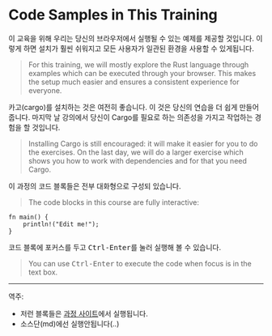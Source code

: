 # Code Samples in This Training

이 교육을 위해 우리는 당신의 브라우저에서 실행될 수 있는 예제를 제공할 것입니다. 
이렇게 하면 설치가 훨씬 쉬워지고 모든 사용자가 일관된 환경을 사용할 수 있게됩니다.
> For this training, we will mostly explore the Rust language through examples
> which can be executed through your browser. This makes the setup much easier and
> ensures a consistent experience for everyone.

카고(cargo)를 설치하는 것은 여전히 좋습니다. 이 것은 당신의 연습을 더 쉽게 만들어 줍니다. 
마지막 날 강의에서 당신이 Cargo를 필요로 하는 의존성을 가지고 작업하는 경험을 할 것입니다.
> Installing Cargo is still encouraged: it will make it easier for you to do the
> exercises. On the last day, we will do a larger exercise which shows you how to
> work with dependencies and for that you need Cargo.

이 과정의 코드 블록들은 전부 대화형으로 구성되 있습니다. 
> The code blocks in this course are fully interactive:

```rust,editable
fn main() {
    println!("Edit me!");
}
```
코드 블록에 포커스를 두고 <kbd>Ctrl-Enter</kbd>를 눌러 실행해 볼 수 있습니다. 
> You can use <kbd>Ctrl-Enter</kbd> to execute the code when focus is in the text box.

---
역주:
- 저런 블록들은 [과정 사이트](https://google.github.io/comprehensive-rust/cargo/code-samples.html)에서 실행됩니다. 
- 소스단(md)에선 실행안됩니다(..)
